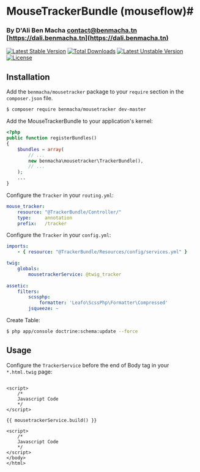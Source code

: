 # MouseTrackerBundle (mouseflow)#
### By D'Ali Ben Macha <contact@benmacha.tn> [https://dali.benmacha.tn](https://dali.benmacha.tn) ###


[![Latest Stable Version](https://poser.pugx.org/benmacha/mousetracker/version)](https://packagist.org/packages/benmacha/mousetracker) [![Total Downloads](https://poser.pugx.org/benmacha/mousetracker/downloads)](https://packagist.org/packages/benmacha/mousetracker) [![Latest Unstable Version](https://poser.pugx.org/benmacha/mousetracker/v/unstable)](//packagist.org/packages/benmacha/mousetracker) [![License](https://poser.pugx.org/benmacha/mousetracker/license)](https://packagist.org/packages/benmacha/mousetracker) 

## Installation ##

Add the `benmacha/mousetracker` package to your `require` section in the `composer.json` file.

``` bash
$ composer require benmacha/mousetracker dev-master
```

Add the MouseTrackerBundle to your application's kernel:

``` php
<?php
public function registerBundles()
{
    $bundles = array(
        // ...
        new benmacha\mousetracker\TrackerBundle(),
        // ...
    );
    ...
}
```

Configure the `Tracker` in your `routing.yml`:

``` yaml
mouse_tracker:
    resource: "@TrackerBundle/Controller/"
    type:     annotation
    prefix:   /tracker
```

Configure the `Tracker` in your `config.yml`:

``` yaml
imports:
    - { resource: "@TrackerBundle/Resources/config/services.yml" }

twig:
    globals:
        mousetrackerService: @twig_tracker
        
assetic:
    filters:
        scssphp:
            formatter: 'Leafo\ScssPhp\Formatter\Compressed'
        jsqueeze: ~
```

Create Table:

``` bash
$ php app/console doctrine:schema:update --force
```

## Usage ##

Configure the `TrackerService` before the end of Body tag in your `*.html.twig` page:

``` twig

<script>
    /*
	Javascript Code 
	*/
</script>

{{ mousetrackerService.build() }}

<script>
    /*
	Javascript Code 
	*/
</script>
</body>
</html>

```
